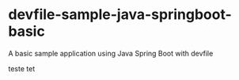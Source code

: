 # devfile-sample-java-springboot-basic
A basic sample application using Java Spring Boot with devfile


teste
tet



